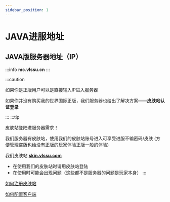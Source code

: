 ```yaml
---
sidebar_position: 1
---
```


# JAVA进服地址

## JAVA版服务器地址（IP）

:::info **mc.vlssu.cn**
:::


:::caution

如果你是正版用户可以是直接输入IP进入服务器

如果你并没有购买我的世界国际正版，我们服务器也给出了解决方案——**皮肤站认证登录**

:::
:::tip

皮肤站登陆进服务器需求！

我们服务器有皮肤站，使用我们的皮肤站账号进入可享受进服不输密码/皮肤 (方便管理盗版也给没有正版的玩家体验正版一般的体验)

我们皮肤站 [**skin.vlssu.com**](https://skin.vlssu.com)

* 在使用我们的皮肤站时请用皮肤站登陆
* 在使用时可能会出现问题（这些都不是服务器的问题是玩家本身）
:::

[如何注册皮肤站](../tutorials/reg-skin-station.md)

[如何配置客户端](../tutorials/configuring-client)